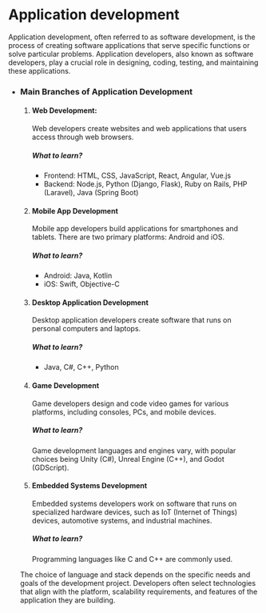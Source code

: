 # Application development

Application development, often referred to as software development, is the process of creating software applications that serve specific functions or solve particular problems. Application developers, also known as software developers, play a crucial role in designing, coding, testing, and maintaining these applications.

- ### Main Branches of Application Development

    1. #### Web Development:
        Web developers create websites and web applications that users access through web browsers. 
        <br>

        ##### What to learn?
        - Frontend: HTML, CSS, JavaScript, React, Angular, Vue.js
        - Backend: Node.js, Python (Django, Flask), Ruby on Rails, PHP (Laravel), Java (Spring Boot)

    2. #### Mobile App Development
        Mobile app developers build applications for smartphones and tablets. There are two primary platforms: Android and iOS. 
        <br>
        
        ##### What to learn?
    
        - Android: Java, Kotlin
        - iOS: Swift, Objective-C


    3. #### Desktop Application Development
        Desktop application developers create software that runs on personal computers and laptops.
        <br>
        ##### What to learn?
        - Java, C#, C++, Python



    4. #### Game Development
        Game developers design and code video games for various platforms, including consoles, PCs, and mobile devices. 
        <br>
        ##### What to learn?
        Game development languages and engines vary, with popular choices being Unity (C#), Unreal Engine (C++), and Godot (GDScript).

    5. #### Embedded Systems Development
        Embedded systems developers work on software that runs on specialized hardware devices, such as IoT (Internet of Things) devices, automotive systems, and industrial machines.
        <br>
        ##### What to learn?
        Programming languages like C and C++ are commonly used.


    

    
    The choice of language and stack depends on the specific needs and goals of the development project. Developers often select technologies that align with the platform, scalability requirements, and features of the application they are building.
